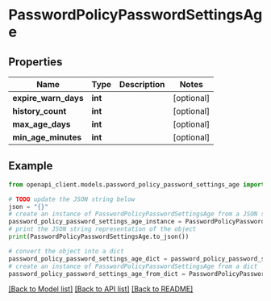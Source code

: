 # PasswordPolicyPasswordSettingsAge


## Properties

Name | Type | Description | Notes
------------ | ------------- | ------------- | -------------
**expire_warn_days** | **int** |  | [optional] 
**history_count** | **int** |  | [optional] 
**max_age_days** | **int** |  | [optional] 
**min_age_minutes** | **int** |  | [optional] 

## Example

```python
from openapi_client.models.password_policy_password_settings_age import PasswordPolicyPasswordSettingsAge

# TODO update the JSON string below
json = "{}"
# create an instance of PasswordPolicyPasswordSettingsAge from a JSON string
password_policy_password_settings_age_instance = PasswordPolicyPasswordSettingsAge.from_json(json)
# print the JSON string representation of the object
print(PasswordPolicyPasswordSettingsAge.to_json())

# convert the object into a dict
password_policy_password_settings_age_dict = password_policy_password_settings_age_instance.to_dict()
# create an instance of PasswordPolicyPasswordSettingsAge from a dict
password_policy_password_settings_age_from_dict = PasswordPolicyPasswordSettingsAge.from_dict(password_policy_password_settings_age_dict)
```
[[Back to Model list]](../README.md#documentation-for-models) [[Back to API list]](../README.md#documentation-for-api-endpoints) [[Back to README]](../README.md)


